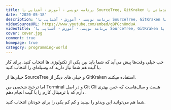 ```yaml
---
title: برنامه نویسی - آموزش - آشنایی با SourceTree, GitKraken و کار مقدماتی با Terminal
date: '2020-05-18'
description: 'برنامه نویسی - آموزش - آشنایی با SourceTree, GitKraken و کار مقدماتی با Terminal'
videoSourceURL: https://www.youtube.com/embed/gBPGcnUmduA
videoTitle: 'برنامه نویسی - آموزش - آشنایی با SourceTree, GitKraken و کار مقدماتی با Terminal'
cover: cover.jpg
comment: true
homepage: true
category: programming-world
---
```


خب خیلی وقت‌ها پیش می‌آید که شما باید بین یکی از تکنولوژی ها انتخاب کنید. برای کار با گیت هم شما نیاز دارید که وسیله‌ای را انتخاب کنید.

خیلی‌ها از SourceTree و خیلی های دیگر از GitKraken استفاده میکنند.

اما ترجیح شخصی من Terminal و در اصل Git Cli هست و سال‌هاست که حس بهتری دارم که با ترمینال کارم را با گیت انجام دهم.

شما هم می‌توانید این ویدئو را ببینید و کم کم یکی را برای خودتان انتخاب کنید.
